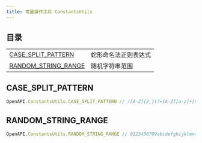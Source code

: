 ```yaml
---
title: 常量操作工具 ConstantsUtils
---
```


## 目录

|                                             |                      |
| ------------------------------------------- | -------------------- |
| [CASE_SPLIT_PATTERN](#case_split_pattern)   | 蛇形命名法正则表达式 |
| [RANDOM_STRING_RANGE](#random_string_range) | 随机字符串范围       |

## CASE_SPLIT_PATTERN

```ts [ts]
OpenAPI.ConstantsUtils.CASE_SPLIT_PATTERN // /[A-Z]{2,}(?=[A-Z][a-z]+[0-9]*|\b)|[A-Z]?[a-z]+[0-9]*|[A-Z]|[0-9]+/g
```

## RANDOM_STRING_RANGE

```ts [ts]
OpenAPI.ConstantsUtils.RANDOM_STRING_RANGE // 0123456789abcdefghijklmnopqrstuvwxyzABCDEFGHIJKLMNOPQRSTUVWXYZ
```
